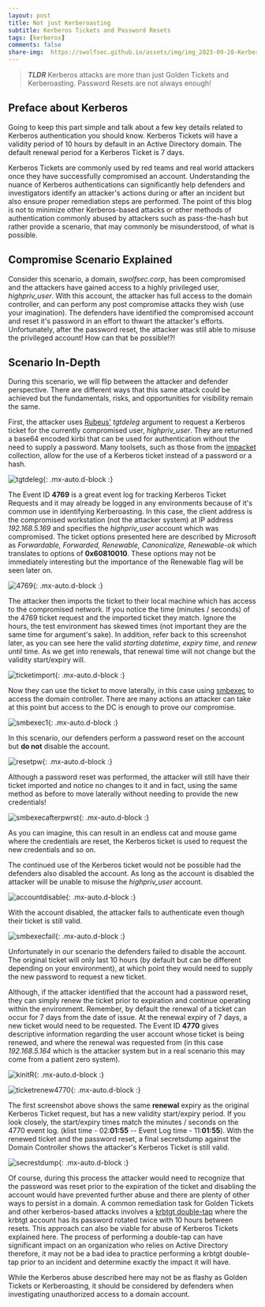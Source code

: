 ```yaml
---
layout: post
title: Not just Kerberoasting
subtitle: Kerberos Tickets and Password Resets
tags: [kerberos]
comments: false
share-img:  https://swolfsec.github.io/assets/img/img_2023-09-28-Kerberos-PW/kerberos.jpg
---
```

> **_TLDR_** Kerberos attacks are more than just Golden Tickets and Kerberoasting. Password Resets are not always enough!

## Preface about Kerberos 

Going to keep this part simple and talk about a few key details related to Kerberos authentication you should know. Kerberos Tickets will have a validity period of 10 hours by default in an Active Directory domain. The default renewal period for a Kerberos Ticket is 7 days. 

Kerberos Tickets are commonly used by red teams and real world attackers once they have successfully compromised an account. Understanding the nuance of Kerberos authentications can significantly help defenders and investigators identify an attacker's actions during or after an incident but also ensure proper remediation steps are performed. The point of this blog is not to minimize other Kerberos-based attacks or other methods of authentication commonly abused by attackers such as pass-the-hash but rather provide a scenario, that may commonly be misunderstood, of what is possible. 

## Compromise Scenario Explained

Consider this scenario, a domain, _swolfsec.corp_, has been compromised and the attackers have gained access to a highly privileged user, _highpriv_user_. With this account, the attacker has full access to the domain controller, and can perform any post compromise attacks they wish (use your imagination). The defenders have identified the compromised account and reset it's password in an effort to thwart the attacker's efforts. Unfortunately, after the password reset, the attacker was still able to misuse the privileged account! How can that be possible!?! 

## Scenario In-Depth 

During this scenario, we will flip between the attacker and defender perspective. There are different ways that this same attack could be achieved but the fundamentals, risks, and opportunities for visibility remain the same. 

First, the attacker uses [Rubeus'](https://github.com/GhostPack/Rubeus#tgtdeleg) _tgtdeleg_ argument to request a Kerberos ticket for the currently compromised user, _highpriv_user_. They are returned a base64 encoded kirbi that can be used for authentication without the need to supply a password. Many toolsets, such as those from the [impacket](https://github.com/fortra/impacket) collection, allow for the use of a Kerberos ticket instead of a password or a hash.

![tgtdeleg](https://swolfsec.github.io/assets/img/img_2023-09-28-Kerberos-PW/1_tgtdeleg.PNG){: .mx-auto.d-block :}

The Event ID **4769** is a great event log for tracking Kerberos Ticket Requests and it may already be logged in any environments because of it's common use in identifying Kerberoasting. In this case, the client address is the compromised workstation (not the attacker system) at IP address _192.168.5.169_ and specifies the _highpriv_user_ account which was compromised. The ticket options presented here are described by Microsoft as _Forwardable, Forwarded, Renewable, Canonicalize, Renewable-ok_ which translates to options of **0x60810010**. These options may not be immediately interesting but the importance  of the Renewable flag will be seen later on. 

![4769](https://swolfsec.github.io/assets/img/img_2023-09-28-Kerberos-PW/2_ticketrequest4769.PNG){: .mx-auto.d-block :} 

The attacker then imports the ticket to their local machine which has access to the compromised network. If you notice the time (minutes / seconds) of the 4769 ticket request and the imported ticket they match. Ignore the hours, the test environment has skewed times (not important they are the same time for argument's sake). In addition, refer back to this screenshot later, as you can see here the valid _starting datetime_, _expiry time_, and _renew until_ time. As we get into renewals, that renewal time will not change but the validity start/expiry will. 

![ticketimport](https://swolfsec.github.io/assets/img/img_2023-09-28-Kerberos-PW/3_ticketimported.PNG){: .mx-auto.d-block :}  

Now they can use the ticket to move laterally, in this case using [smbexec](https://github.com/fortra/impacket/blob/master/examples/smbexec.py) to access the domain controller. There are many actions an attacker can take at this point but access to the DC is enough to prove our compromise. 

![smbexec1](https://swolfsec.github.io/assets/img/img_2023-09-28-Kerberos-PW/4_smbexec_latmvmt1.PNG){: .mx-auto.d-block :}  

In this scenario, our defenders perform a password reset on the account but **do not** disable the account. 

![resetpw](https://swolfsec.github.io/assets/img/img_2023-09-28-Kerberos-PW/5_resetpw.PNG){: .mx-auto.d-block :}  

Although a password reset was performed, the attacker will still have their ticket imported and notice no changes to it and in fact, using the same method as before to move laterally without needing to provide the new credentials!

![smbexecafterpwrst](https://swolfsec.github.io/assets/img/img_2023-09-28-Kerberos-PW/8_smbexec_latmvmt2_afterpwreset.PNG){: .mx-auto.d-block :}  

As you can imagine, this can result in an endless cat and mouse game where the credentials are reset, the Kerberos ticket is used to request the new credentials and so on. 

The continued use of the Kerberos ticket would not be possible had the defenders also disabled the account. As long as the account is disabled the attacker will be unable to misuse the _highpriv_user_ account. 

![accountdisable](https://swolfsec.github.io/assets/img/img_2023-09-28-Kerberos-PW/9_accountdisable.PNG){: .mx-auto.d-block :}  

With the account disabled, the attacker fails to authenticate even though their ticket is still valid.

![smbexecfail](https://swolfsec.github.io/assets/img/img_2023-09-28-Kerberos-PW/10_failuretosmbexec_accountdisabled.PNG){: .mx-auto.d-block :}  

Unfortunately in our scenario the defenders failed to disable the account. The original ticket will only last 10 hours (by default but can be different depending on your environment), at which point they would need to supply the new password to request a new ticket. 

Although, if the attacker identified that the account had a password reset, they can simply renew the ticket prior to expiration and continue operating within the environment. Remember, by default the renewal of a ticket can occur for 7 days from the date of issue. At the renewal expiry of 7 days, a new ticket would need to be requested. The Event ID **4770** gives descriptive information regarding the user account whose ticket is being renewed, and where the renewal was requested from (in this case _192.168.5.164_ which is the attacker system but in a real scenario this may come from a patient zero system).

![kinitR](https://swolfsec.github.io/assets/img/img_2023-09-28-Kerberos-PW/11_kinit-R.PNG){: .mx-auto.d-block :}  

![ticketrenew4770](https://swolfsec.github.io/assets/img/img_2023-09-28-Kerberos-PW/13_TicketRenewal4770.PNG){: .mx-auto.d-block :}  

The first screenshot above shows the same **renewal** expiry as the original Kerberos Ticket request, but has a new validity start/expiry period. If you look closely, the start/expiry times match the minutes / seconds on the 4770 event log. (klist time - 02:**01:55** -- Event Log time - 11:**01:55**). With the renewed ticket and the password reset, a final secretsdump against the Domain Controller shows the attacker's Kerberos Ticket is still valid.  

![secrestdump](https://swolfsec.github.io/assets/img/img_2023-09-28-Kerberos-PW/12_secretsdumpafterrenewal.PNG){: .mx-auto.d-block :}  

Of course, during this process the attacker would need to recognize that the password was reset prior to the expiration of the ticket and disabling the account would have prevented further abuse and there are plenty of other ways to persist in a domain. A common remediation task for Golden Tickets and other kerberos-based attacks involves a [krbtgt double-tap](https://learn.microsoft.com/en-us/windows-server/identity/ad-ds/manage/forest-recovery-guide/ad-forest-recovery-reset-the-krbtgt-password) where the krbtgt account has its password rotated twice with 10 hours between resets. This approach can also be viable for abuse of Kerberos Tickets explained here. The process of performing a double-tap can have significant impact on an organization who relies on Active Directory therefore, it may not be a bad idea to practice performing a krbtgt double-tap prior to an incident and determine exactly the impact it will have. 

While the Kerberos abuse described here may not be as flashy as Golden Tickets or Kerberoasting, it should be considered by defenders when investigating unauthorized access to a domain account. 
